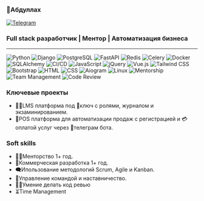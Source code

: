 
### 👋Абдуллах
<a href='https://t.me/AbdullohMahmutov' target='_blank'>![Telegram](https://img.shields.io/badge/Telegram-26A5E4?logo=telegram&logoColor=white)</a>
### Full stack разработчик | Ментор | Автоматизация бизнеса
---
![Python](https://img.shields.io/badge/Python-3.9-blue?logo=python)
![Django](https://img.shields.io/badge/Django-4.0-green?logo=django)
![PostgreSQL](https://img.shields.io/badge/PostgreSQL-14-blue?logo=postgresql)
![FastAPI](https://img.shields.io/badge/FastAPI-009688?logo=fastapi&logoColor=white)
![Redis](https://img.shields.io/badge/Redis-DC382D?logo=redis&logoColor=white)
![Celery](https://img.shields.io/badge/Celery-37814A?logo=celery&logoColor=white)
![Docker](https://img.shields.io/badge/Docker-2496ED?logo=docker&logoColor=white)
![SQLAlchemy](https://img.shields.io/badge/SQLAlchemy-323232?logo=sqlalchemy&logoColor=red)
![CI/CD](https://img.shields.io/badge/CI/CD-4285F4?logo=githubactions&logoColor=white)
![JavaScript](https://img.shields.io/badge/JavaScript-F7DF1E?logo=javascript&logoColor=black)
![jQuery](https://img.shields.io/badge/jQuery-0769AD?logo=jquery&logoColor=white)
![Vue.js](https://img.shields.io/badge/Vue.js-4FC08D?logo=vue.js&logoColor=white)
![Tailwind CSS](https://img.shields.io/badge/Tailwind_CSS-38B2AC?logo=tailwindcss&logoColor=white)
![Bootstrap](https://img.shields.io/badge/Bootstrap-7952B3?logo=bootstrap&logoColor=white)
![HTML](https://img.shields.io/badge/HTML5-E34F26?logo=html5&logoColor=white)
![CSS](https://img.shields.io/badge/CSS3-1572B6?logo=css3&logoColor=white)
![Aiogram](https://img.shields.io/badge/Aiogram-2C2D72?logo=telegram&logoColor=white)
![Linux](https://img.shields.io/badge/Linux-FCC624?logo=linux&logoColor=black)
![Mentorship](https://img.shields.io/badge/Mentorship-1%2B_year-blue?style=flat&logo=teach&logoColor=white)
![Team Management](https://img.shields.io/badge/Team_Management-%F0%9F%A4%B5-blue?style=flat&logo=teams&logoColor=white)
![Code Review](https://img.shields.io/badge/Code_Review-%F0%9F%A7%91%E2%80%8D%F0%9F%92%BB-critical?style=flat&logo=git&logoColor=white)
### Ключевые проекты
- 🧑‍🎓LMS платформа под 🔑ключ с ролями, журналом и экзаминированием.
- 🛒POS платформа для автоматизации продаж с регистрацией и 💳оплатой услуг через 📨телеграм бота.
### Soft skills
- 🧑‍🏫Менторство 1+ год.
- 🏬Коммерческая разработка 1+ год.
- 🗨️Ипользование методологий Scrum, Agile и Kanban.
- 🤵Управление командой и наставничество.
- 🧑‍💻Умение делать код ревью
- ⏳Time Management
  
